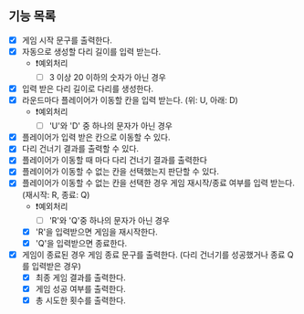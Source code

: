 ## 기능 목록

- [x] 게임 시작 문구를 출력한다.
- [x] 자동으로 생성할 다리 길이를 입력 받는다.
  - ❗️예외처리
    - [ ] 3 이상 20 이하의 숫자가 아닌 경우
- [x] 입력 받은 다리 길이로 다리를 생성한다.
- [x] 라운드마다 플레이어가 이동할 칸을 입력 받는다. (위: U, 아래: D)
  - ❗️예외처리
    - [ ] 'U'와 'D' 중 하나의 문자가 아닌 경우
- [x] 플레이어가 입력 받은 칸으로 이동할 수 있다.
- [x] 다리 건너기 결과를 출력할 수 있다.
- [x] 플레이어가 이동할 때 마다 다리 건너기 결과를 출력한다
- [x] 플레이어가 이동할 수 없는 칸을 선택했는지 판단할 수 있다.
- [x] 플레이어가 이동할 수 없는 칸을 선택한 경우 게임 재시작/종료 여부를 입력 받는다. (재시작: R, 종료: Q)
  - ❗️예외처리
    - [ ] 'R'와 'Q'중 하나의 문자가 아닌 경우
  - [x] 'R'을 입력받으면 게임을 재시작한다.
  - [x] 'Q'을 입력받으면 종료한다.
- [x] 게임이 종료된 경우 게임 종료 문구를 출력한다. (다리 건너기를 성공했거나 종료 Q를 입력받은 경우)
  - [x] 최종 게임 결과를 출력한다.
  - [x] 게임 성공 여부를 출력한다.
  - [x] 총 시도한 횟수를 출력한다.
